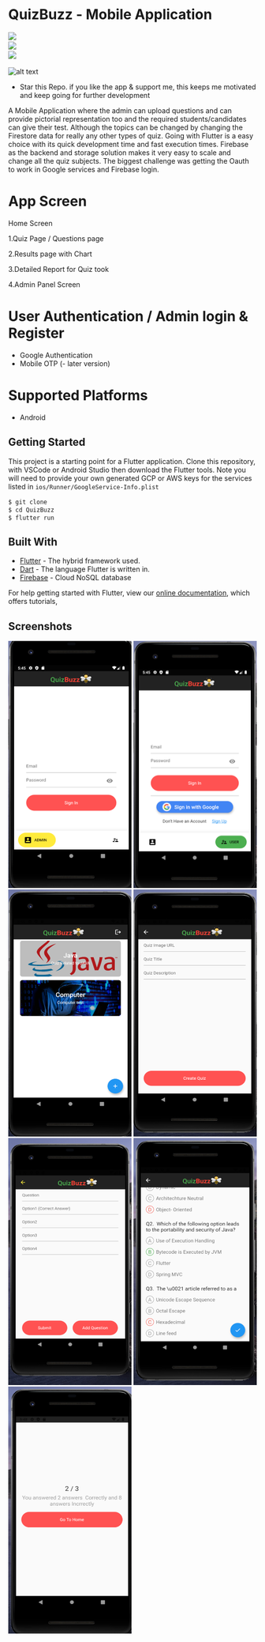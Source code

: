 # QuizBuzz - Mobile Application

![](https://img.shields.io/badge/Language-Dart-blue)   
![](https://img.shields.io/badge/SDK-Flutter-yellow)   
![](https://img.shields.io/badge/Download-QuizBuzz-orange)


![alt text](http://icons.iconarchive.com/icons/paomedia/small-n-flat/64/star-alt-icon.png) 
* Star this Repo. if you like the app & support me, this keeps me motivated and keep going for further development

A Mobile Application where the admin can upload questions and can provide pictorial representation too and the required students/candidates can give their test.
Although the topics can be changed by changing the Firestore data for really any other types of quiz.
Going with Flutter is a easy choice with its quick development time and fast execution times.
Firebase as the backend and storage solution makes it very easy to scale and change all the quiz subjects.
The biggest challenge was getting the Oauth to work in Google services and Firebase login.

# App Screen

Home Screen



1.Quiz Page / Questions page

2.Results page with Chart

3.Detailed Report for Quiz took

4.Admin Panel Screen

# User Authentication / Admin login & Register
* Google Authentication
* Mobile OTP (- later version)



# Supported Platforms

* Android



## Getting Started

This project is a starting point for a Flutter application.
Clone this repository, with VSCode or Android Studio then download the Flutter tools. Note you will need to provide your own generated GCP or AWS keys for the services listed in `ios/Runner/GoogleService-Info.plist`
```aidl
$ git clone
$ cd QuizBuzz
$ flutter run
```

## Built With
* [Flutter](https://flutter.dev/) - The hybrid framework used.
* [Dart](https://dart.dev/) - The language Flutter is written in.
* [Firebase](https://firebase.google.com) - Cloud NoSQL database






For help getting started with Flutter, view our
[online documentation](https://flutter.dev/docs), which offers tutorials,

## Screenshots
<img src="AssetImages/AdminLogin.png" width="250" height= "500">     <img src="AssetImages/UserLogin.png" width="250" height= "500">     <img src="AssetImages/HomePage.png"  width="250" height= "500">     <img src="AssetImages/QuestionAdd.png"  width="250" height= "500">  <img src="AssetImages/QuestionAdd2.png"  width="250" height= "500">   <img src="AssetImages/QuestionPage.png"  width="250" height= "500">     <img src="AssetImages/ResultPage.png" width="250" height= "500">             